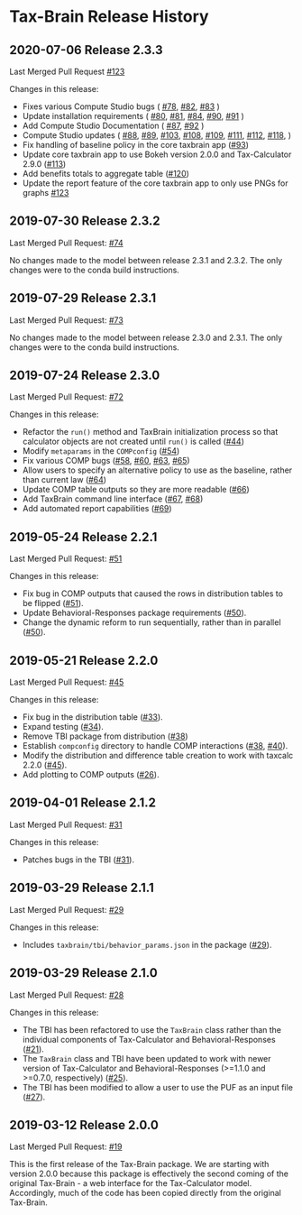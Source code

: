 # Tax-Brain Release History

## 2020-07-06 Release 2.3.3

Last Merged Pull Request [#123](https://github.com/PSLmodels/Tax-Brain/pull/123)

Changes in this release:

* Fixes various Compute Studio bugs (
  [#78](https://github.com/PSLmodels/Tax-Brain/pull/78),
  [#82](https://github.com/PSLmodels/Tax-Brain/pull/82),
  [#83](https://github.com/PSLmodels/Tax-Brain/pull/83)
)
* Update installation requirements (
  [#80](https://github.com/PSLmodels/Tax-Brain/pull/80),
  [#81](https://github.com/PSLmodels/Tax-Brain/pull/81),
  [#84](https://github.com/PSLmodels/Tax-Brain/pull/84),
  [#90](https://github.com/PSLmodels/Tax-Brain/pull/90),
  [#91](https://github.com/PSLmodels/Tax-Brain/pull/91)
)
* Add Compute Studio Documentation (
  [#87](https://github.com/PSLmodels/Tax-Brain/pull/87),
  [#92](https://github.com/PSLmodels/Tax-Brain/pull/92)
)
* Compute Studio updates (
  [#88](https://github.com/PSLmodels/Tax-Brain/pull/88),
  [#89](https://github.com/PSLmodels/Tax-Brain/pull/89),
  [#103](https://github.com/PSLmodels/Tax-Brain/pull/103),
  [#108](https://github.com/PSLmodels/Tax-Brain/pull/108),
  [#109](https://github.com/PSLmodels/Tax-Brain/pull/109),
  [#111](https://github.com/PSLmodels/Tax-Brain/pull/111),
  [#112](https://github.com/PSLmodels/Tax-Brain/pull/112),
  [#118](https://github.com/PSLmodels/Tax-Brain/pull/118),
)
* Fix handling of baseline policy in the core taxbrain app
([#93](https://github.com/PSLmodels/Tax-Brain/pull/93))
* Update core taxbrain app to use Bokeh version 2.0.0 and Tax-Calculator 2.9.0
([#113](https://github.com/PSLmodels/Tax-Brain/pull/113))
* Add benefits totals to aggregate table
([#120](https://github.com/PSLmodels/Tax-Brain/pull/118))
* Update the report feature of the core taxbrain app to only use PNGs for graphs
[#123](https://github.com/PSLmodels/Tax-Brain/pull/123)

## 2019-07-30 Release 2.3.2

Last Merged Pull Request: [#74](https://github.com/PSLmodels/Tax-Brain/pull/74)

No changes made to the model between release 2.3.1 and 2.3.2. The only changes
were to the conda build instructions.

## 2019-07-29 Release 2.3.1

Last Merged Pull Request: [#73](https://github.com/PSLmodels/Tax-Brain/pull/73)

No changes made to the model between release 2.3.0 and 2.3.1. The only changes
were to the conda build instructions.

## 2019-07-24 Release 2.3.0

Last Merged Pull Request: [#72](https://github.com/PSLmodels/Tax-Brain/pull/72)

Changes in this release:

* Refactor the `run()` method and TaxBrain initialization process so that
  calculator objects are not created until `run()` is called ([#44](https://github.com/PSLmodels/Tax-Brain/pull/44))
* Modify `metaparams` in the `COMPconfig` ([#54](https://github.com/PSLmodels/Tax-Brain/pull/54))
* Fix various COMP bugs ([#58](https://github.com/PSLmodels/Tax-Brain/pull/58),
  [#60](https://github.com/PSLmodels/Tax-Brain/pull/60),
  [#63](https://github.com/PSLmodels/Tax-Brain/pull/63),
  [#65](https://github.com/PSLmodels/Tax-Brain/pull/65))
* Allow users to specify an alternative policy to use as the baseline, rather
  than current law ([#64](https://github.com/PSLmodels/Tax-Brain/pull/64))
* Update COMP table outputs so they are more readable ([#66](https://github.com/PSLmodels/Tax-Brain/pull/66))
* Add TaxBrain command line interface ([#67](https://github.com/PSLmodels/Tax-Brain/pull/67), [#68](https://github.com/PSLmodels/Tax-Brain/pull/68))
* Add automated report capabilities ([#69](https://github.com/PSLmodels/Tax-Brain/pull/69))

## 2019-05-24 Release 2.2.1

Last Merged Pull Request: [#51](https://github.com/PSLmodels/Tax-Brain/pull/51)

Changes in this release:

* Fix bug in COMP outputs that caused the rows in distribution tables to be
  flipped ([#51](https://github.com/PSLmodels/Tax-Brain/pull/51)).
* Update Behavioral-Responses package requirements ([#50](https://github.com/PSLmodels/Tax-Brain/pull/50)).
* Change the dynamic reform to run sequentially, rather than in parallel ([#50](https://github.com/PSLmodels/Tax-Brain/pull/50)).

## 2019-05-21 Release 2.2.0

Last Merged Pull Request: [#45](https://github.com/PSLmodels/Tax-Brain/pull/45)

Changes in this release:

* Fix bug in the distribution table ([#33](https://github.com/PSLmodels/Tax-Brain/pull/33)).
* Expand testing ([#34](https://github.com/PSLmodels/Tax-Brain/pull/45)).
* Remove TBI package from distribution ([#38](https://github.com/PSLmodels/Tax-Brain/pull/38))
* Establish `compconfig` directory to handle COMP interactions ([#38](https://github.com/PSLmodels/Tax-Brain/pull/38), [#40](https://github.com/PSLmodels/Tax-Brain/pull/40)).
* Modify the distribution and difference table creation to work with taxcalc 2.2.0 ([#45](https://github.com/PSLmodels/Tax-Brain/pull/45)).
* Add plotting to COMP outputs ([#26](https://github.com/PSLmodels/Tax-Brain/pull/26)).

## 2019-04-01 Release 2.1.2

Last Merged Pull Request: [#31](https://github.com/PSLmodels/Tax-Brain/pull/31)

Changes in this release:

* Patches bugs in the TBI ([#31](https://github.com/PSLmodels/Tax-Brain/pull/31)).

## 2019-03-29 Release 2.1.1

Last Merged Pull Request: [#29](https://github.com/PSLmodels/Tax-Brain/pull/29)

Changes in this release:

* Includes `taxbrain/tbi/behavior_params.json` in the package ([#29](https://github.com/PSLmodels/Tax-Brain/pull/29)).

## 2019-03-29 Release 2.1.0

Last Merged Pull Request: [#28](https://github.com/PSLmodels/Tax-Brain/pull/27)

Changes in this release:

* The TBI has been refactored to use the `TaxBrain` class rather than the
  individual components of Tax-Calculator and Behavioral-Responses ([#21](https://github.com/PSLmodels/Tax-Brain/pull/21)).
* The `TaxBrain` class and TBI have been updated to work with newer version of
  Tax-Calculator and Behavioral-Responses (>=1.1.0 and >=0.7.0, respectively) ([#25](https://github.com/PSLmodels/Tax-Brain/pull/25)).
* The TBI has been modified to allow a user to use the PUF as an input file ([#27](https://github.com/PSLmodels/Tax-Brain/pull/27)).

## 2019-03-12 Release 2.0.0

Last Merged Pull Request: [#19](https://github.com/PSLmodels/Tax-Brain/pull/19)

This is the first release of the Tax-Brain package. We are starting with version
2.0.0 because this package is effectively the second coming of the original
Tax-Brain - a web interface for the Tax-Calculator model. Accordingly, much
of the code has been copied directly from the original Tax-Brain.